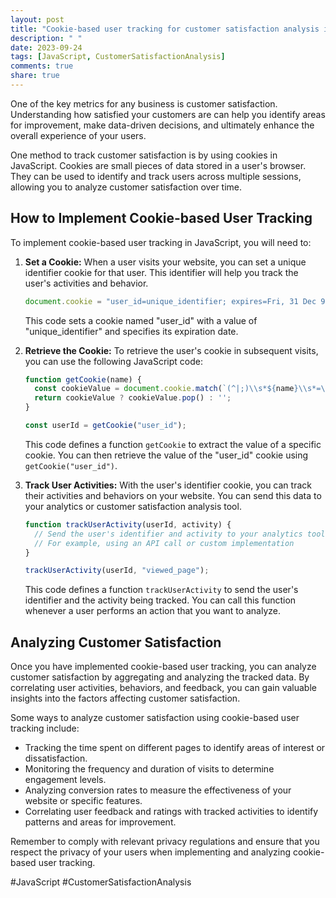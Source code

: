 ```yaml
---
layout: post
title: "Cookie-based user tracking for customer satisfaction analysis in JavaScript"
description: " "
date: 2023-09-24
tags: [JavaScript, CustomerSatisfactionAnalysis]
comments: true
share: true
---
```


One of the key metrics for any business is customer satisfaction. Understanding how satisfied your customers are can help you identify areas for improvement, make data-driven decisions, and ultimately enhance the overall experience of your users.

One method to track customer satisfaction is by using cookies in JavaScript. Cookies are small pieces of data stored in a user's browser. They can be used to identify and track users across multiple sessions, allowing you to analyze customer satisfaction over time.

## How to Implement Cookie-based User Tracking

To implement cookie-based user tracking in JavaScript, you will need to:

1. **Set a Cookie:** When a user visits your website, you can set a unique identifier cookie for that user. This identifier will help you track the user's activities and behavior.

   ```javascript
   document.cookie = "user_id=unique_identifier; expires=Fri, 31 Dec 9999 23:59:59 GMT; path=/";
   ```

   This code sets a cookie named "user_id" with a value of "unique_identifier" and specifies its expiration date.

2. **Retrieve the Cookie:** To retrieve the user's cookie in subsequent visits, you can use the following JavaScript code:

   ```javascript
   function getCookie(name) {
     const cookieValue = document.cookie.match(`(^|;)\\s*${name}\\s*=\\s*([^;]+)`);
     return cookieValue ? cookieValue.pop() : '';
   }

   const userId = getCookie("user_id");
   ```

   This code defines a function `getCookie` to extract the value of a specific cookie. You can then retrieve the value of the "user_id" cookie using `getCookie("user_id")`.

3. **Track User Activities:** With the user's identifier cookie, you can track their activities and behaviors on your website. You can send this data to your analytics or customer satisfaction analysis tool.

   ```javascript
   function trackUserActivity(userId, activity) {
     // Send the user's identifier and activity to your analytics tool
     // For example, using an API call or custom implementation
   }

   trackUserActivity(userId, "viewed_page");
   ```

   This code defines a function `trackUserActivity` to send the user's identifier and the activity being tracked. You can call this function whenever a user performs an action that you want to analyze.

## Analyzing Customer Satisfaction

Once you have implemented cookie-based user tracking, you can analyze customer satisfaction by aggregating and analyzing the tracked data. By correlating user activities, behaviors, and feedback, you can gain valuable insights into the factors affecting customer satisfaction.

Some ways to analyze customer satisfaction using cookie-based user tracking include:

- Tracking the time spent on different pages to identify areas of interest or dissatisfaction.
- Monitoring the frequency and duration of visits to determine engagement levels.
- Analyzing conversion rates to measure the effectiveness of your website or specific features.
- Correlating user feedback and ratings with tracked activities to identify patterns and areas for improvement.

Remember to comply with relevant privacy regulations and ensure that you respect the privacy of your users when implementing and analyzing cookie-based user tracking.

#JavaScript #CustomerSatisfactionAnalysis